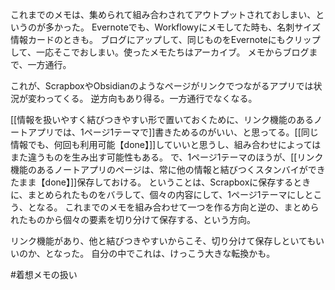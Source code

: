 これまでのメモは、集められて組み合わされてアウトプットされておしまい、というのが多かった。
Evernoteでも、Workflowyにメモしてた時も、名刺サイズ情報カードのときも。
ブログにアップして、同じものをEvernoteにもクリップして、一応そこでおしまい。使ったメモたちはアーカイブ。
メモからブログまで、一方通行。

これが、ScrapboxやObsidianのようなページがリンクでつながるアプリでは状況が変わってくる。
逆方向もあり得る。一方通行でなくなる。

[[情報を扱いやすく結びつきやすい形で置いておくために、リンク機能のあるノートアプリでは、1ページ1テーマで]]書きためるのがいい、と思ってる。[[同じ情報でも、何回も利用可能【done】]]していいと思うし、組み合わせによってはまた違うものを生み出す可能性もある。
で、1ページ1テーマのほうが、[[リンク機能のあるノートアプリのページは、常に他の情報と結びつくスタンバイができたまま【done】]]保存しておける。
ということは、Scrapboxに保存するときに、まとめられたものをバラして、個々の内容にして、1ページ1テーマにしとこう、となる。
これまでのメモを組み合わせて一つを作る方向と逆の、まとめられたものから個々の要素を切り分けて保存する、という方向。

リンク機能があり、他と結びつきやすいからこそ、切り分けて保存しといてもいいのか、となった。
自分の中でこれは、けっこう大きな転換かも。

#着想メモの扱い 
